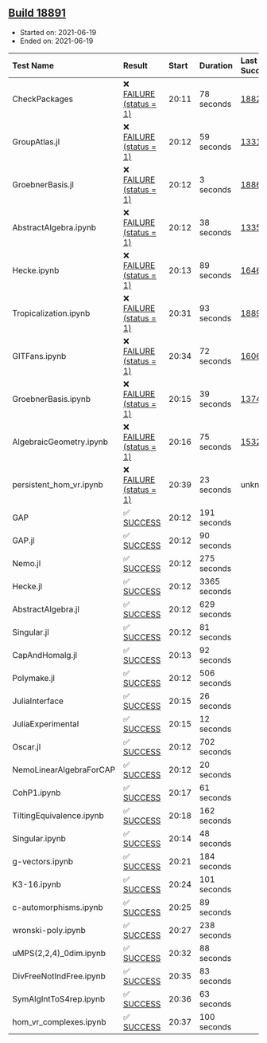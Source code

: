 ## [Build 18891](https://oscarci.mathematik.uni-kl.de/job/oscar/18891/)

* Started on: 2021-06-19
* Ended on: 2021-06-19

| Test Name    | Result | Start | Duration | Last Success | First Failure |
|:-------------|:-------|:------|:---------|:-------------|:--------------|
| CheckPackages | ❌ [FAILURE (status = 1)](https://oscarci.mathematik.uni-kl.de/job/oscar/18891/artifact/logs/build-18891/CheckPackages.log) | 20:11 | 78 seconds | [18822](https://oscarci.mathematik.uni-kl.de/job/oscar/18822/) | [18823](https://oscarci.mathematik.uni-kl.de/job/oscar/18823/) |
| GroupAtlas.jl | ❌ [FAILURE (status = 1)](https://oscarci.mathematik.uni-kl.de/job/oscar/18891/artifact/logs/build-18891/GroupAtlas.jl.log) | 20:12 | 59 seconds | [13311](https://oscarci.mathematik.uni-kl.de/job/oscar/13311/) | [13312](https://oscarci.mathematik.uni-kl.de/job/oscar/13312/) |
| GroebnerBasis.jl | ❌ [FAILURE (status = 1)](https://oscarci.mathematik.uni-kl.de/job/oscar/18891/artifact/logs/build-18891/GroebnerBasis.jl.log) | 20:12 | 3 seconds | [18864](https://oscarci.mathematik.uni-kl.de/job/oscar/18864/) | [18865](https://oscarci.mathematik.uni-kl.de/job/oscar/18865/) |
| AbstractAlgebra.ipynb | ❌ [FAILURE (status = 1)](https://oscarci.mathematik.uni-kl.de/job/oscar/18891/artifact/logs/build-18891/AbstractAlgebra.ipynb.log) | 20:12 | 38 seconds | [13355](https://oscarci.mathematik.uni-kl.de/job/oscar/13355/) | [13356](https://oscarci.mathematik.uni-kl.de/job/oscar/13356/) |
| Hecke.ipynb | ❌ [FAILURE (status = 1)](https://oscarci.mathematik.uni-kl.de/job/oscar/18891/artifact/logs/build-18891/Hecke.ipynb.log) | 20:13 | 89 seconds | [16463](https://oscarci.mathematik.uni-kl.de/job/oscar/16463/) | [16464](https://oscarci.mathematik.uni-kl.de/job/oscar/16464/) |
| Tropicalization.ipynb | ❌ [FAILURE (status = 1)](https://oscarci.mathematik.uni-kl.de/job/oscar/18891/artifact/logs/build-18891/Tropicalization.ipynb.log) | 20:31 | 93 seconds | [18890](https://oscarci.mathematik.uni-kl.de/job/oscar/18890/) | [18891](https://oscarci.mathematik.uni-kl.de/job/oscar/18891/) |
| GITFans.ipynb | ❌ [FAILURE (status = 1)](https://oscarci.mathematik.uni-kl.de/job/oscar/18891/artifact/logs/build-18891/GITFans.ipynb.log) | 20:34 | 72 seconds | [16068](https://oscarci.mathematik.uni-kl.de/job/oscar/16068/) | [16069](https://oscarci.mathematik.uni-kl.de/job/oscar/16069/) |
| GroebnerBasis.ipynb | ❌ [FAILURE (status = 1)](https://oscarci.mathematik.uni-kl.de/job/oscar/18891/artifact/logs/build-18891/GroebnerBasis.ipynb.log) | 20:15 | 39 seconds | [13748](https://oscarci.mathematik.uni-kl.de/job/oscar/13748/) | [13749](https://oscarci.mathematik.uni-kl.de/job/oscar/13749/) |
| AlgebraicGeometry.ipynb | ❌ [FAILURE (status = 1)](https://oscarci.mathematik.uni-kl.de/job/oscar/18891/artifact/logs/build-18891/AlgebraicGeometry.ipynb.log) | 20:16 | 75 seconds | [15322](https://oscarci.mathematik.uni-kl.de/job/oscar/15322/) | [15323](https://oscarci.mathematik.uni-kl.de/job/oscar/15323/) |
| persistent_hom_vr.ipynb | ❌ [FAILURE (status = 1)](https://oscarci.mathematik.uni-kl.de/job/oscar/18891/artifact/logs/build-18891/persistent_hom_vr.ipynb.log) | 20:39 | 23 seconds | unknown | unknown |
| GAP | ✅ [SUCCESS](https://oscarci.mathematik.uni-kl.de/job/oscar/18891/artifact/logs/build-18891/GAP.log) | 20:12 | 191 seconds |  |  |
| GAP.jl | ✅ [SUCCESS](https://oscarci.mathematik.uni-kl.de/job/oscar/18891/artifact/logs/build-18891/GAP.jl.log) | 20:12 | 90 seconds |  |  |
| Nemo.jl | ✅ [SUCCESS](https://oscarci.mathematik.uni-kl.de/job/oscar/18891/artifact/logs/build-18891/Nemo.jl.log) | 20:12 | 275 seconds |  |  |
| Hecke.jl | ✅ [SUCCESS](https://oscarci.mathematik.uni-kl.de/job/oscar/18891/artifact/logs/build-18891/Hecke.jl.log) | 20:12 | 3365 seconds |  |  |
| AbstractAlgebra.jl | ✅ [SUCCESS](https://oscarci.mathematik.uni-kl.de/job/oscar/18891/artifact/logs/build-18891/AbstractAlgebra.jl.log) | 20:12 | 629 seconds |  |  |
| Singular.jl | ✅ [SUCCESS](https://oscarci.mathematik.uni-kl.de/job/oscar/18891/artifact/logs/build-18891/Singular.jl.log) | 20:12 | 81 seconds |  |  |
| CapAndHomalg.jl | ✅ [SUCCESS](https://oscarci.mathematik.uni-kl.de/job/oscar/18891/artifact/logs/build-18891/CapAndHomalg.jl.log) | 20:13 | 92 seconds |  |  |
| Polymake.jl | ✅ [SUCCESS](https://oscarci.mathematik.uni-kl.de/job/oscar/18891/artifact/logs/build-18891/Polymake.jl.log) | 20:12 | 506 seconds |  |  |
| JuliaInterface | ✅ [SUCCESS](https://oscarci.mathematik.uni-kl.de/job/oscar/18891/artifact/logs/build-18891/JuliaInterface.log) | 20:15 | 26 seconds |  |  |
| JuliaExperimental | ✅ [SUCCESS](https://oscarci.mathematik.uni-kl.de/job/oscar/18891/artifact/logs/build-18891/JuliaExperimental.log) | 20:15 | 12 seconds |  |  |
| Oscar.jl | ✅ [SUCCESS](https://oscarci.mathematik.uni-kl.de/job/oscar/18891/artifact/logs/build-18891/Oscar.jl.log) | 20:12 | 702 seconds |  |  |
| NemoLinearAlgebraForCAP | ✅ [SUCCESS](https://oscarci.mathematik.uni-kl.de/job/oscar/18891/artifact/logs/build-18891/NemoLinearAlgebraForCAP.log) | 20:12 | 20 seconds |  |  |
| CohP1.ipynb | ✅ [SUCCESS](https://oscarci.mathematik.uni-kl.de/job/oscar/18891/artifact/logs/build-18891/CohP1.ipynb.log) | 20:17 | 61 seconds |  |  |
| TiltingEquivalence.ipynb | ✅ [SUCCESS](https://oscarci.mathematik.uni-kl.de/job/oscar/18891/artifact/logs/build-18891/TiltingEquivalence.ipynb.log) | 20:18 | 162 seconds |  |  |
| Singular.ipynb | ✅ [SUCCESS](https://oscarci.mathematik.uni-kl.de/job/oscar/18891/artifact/logs/build-18891/Singular.ipynb.log) | 20:14 | 48 seconds |  |  |
| g-vectors.ipynb | ✅ [SUCCESS](https://oscarci.mathematik.uni-kl.de/job/oscar/18891/artifact/logs/build-18891/g-vectors.ipynb.log) | 20:21 | 184 seconds |  |  |
| K3-16.ipynb | ✅ [SUCCESS](https://oscarci.mathematik.uni-kl.de/job/oscar/18891/artifact/logs/build-18891/K3-16.ipynb.log) | 20:24 | 101 seconds |  |  |
| c-automorphisms.ipynb | ✅ [SUCCESS](https://oscarci.mathematik.uni-kl.de/job/oscar/18891/artifact/logs/build-18891/c-automorphisms.ipynb.log) | 20:25 | 89 seconds |  |  |
| wronski-poly.ipynb | ✅ [SUCCESS](https://oscarci.mathematik.uni-kl.de/job/oscar/18891/artifact/logs/build-18891/wronski-poly.ipynb.log) | 20:27 | 238 seconds |  |  |
| uMPS(2,2,4)_0dim.ipynb | ✅ [SUCCESS](https://oscarci.mathematik.uni-kl.de/job/oscar/18891/artifact/logs/build-18891/uMPS-2-2-4-_0dim.ipynb.log) | 20:32 | 88 seconds |  |  |
| DivFreeNotIndFree.ipynb | ✅ [SUCCESS](https://oscarci.mathematik.uni-kl.de/job/oscar/18891/artifact/logs/build-18891/DivFreeNotIndFree.ipynb.log) | 20:35 | 83 seconds |  |  |
| SymAlgIntToS4rep.ipynb | ✅ [SUCCESS](https://oscarci.mathematik.uni-kl.de/job/oscar/18891/artifact/logs/build-18891/SymAlgIntToS4rep.ipynb.log) | 20:36 | 63 seconds |  |  |
| hom_vr_complexes.ipynb | ✅ [SUCCESS](https://oscarci.mathematik.uni-kl.de/job/oscar/18891/artifact/logs/build-18891/hom_vr_complexes.ipynb.log) | 20:37 | 100 seconds |  |  |
